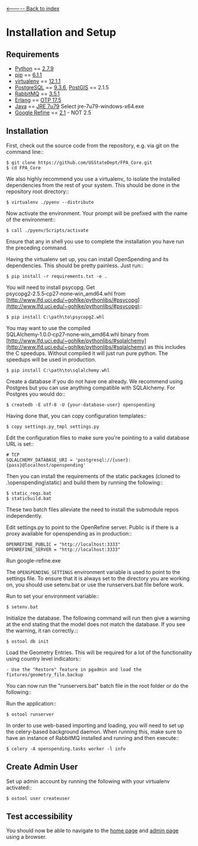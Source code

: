 [<----- Back to index](../readme.md)



Installation and Setup
======================


Requirements
------------

* [Python](http://www.python.org/) == [2.7.9](https://www.python.org/ftp/python/2.7.9/python-2.7.9.amd64.msi)
* [pip](https://pypi.python.org/pypi/pip) == [6.1.1](https://pypi.python.org/packages/py2.py3/p/pip/pip-6.1.1-py2.py3-none-any.whl)
* [virtualenv](https://pypi.python.org/pypi/virtualenv) == [12.1.1](https://pypi.python.org/pypi/virtualenv#downloads)  
* [PostgreSQL](http://www.postgres.org/) == [9.3.6](http://www.enterprisedb.com/postgresql-936-installers-win64?ls=Crossover&type=Crossover), [PostGIS](http://postgis.net/) == 2.1.5
* [RabbitMQ](http://www.rabbitmq.com/) == [3.5.1](http://www.rabbitmq.com/releases/rabbitmq-server/v3.5.1/rabbitmq-server-3.5.1.exe)
* [Erlang](http://www.erlang.org/) == [OTP 17.5](http://www.erlang.org/download/otp_win64_17.5.exe)
* [Java](http://www.oracle.com/technetwork/java/javase/overview/index.html) == [JRE 7u79](http://www.oracle.com/technetwork/java/javase/downloads/jre7-downloads-1880261.html) Select jre-7u79-windows-x64.exe
* [Google Refine](https://code.google.com/p/google-refine/) == [2.1](https://google-refine.googlecode.com/files/google-refine-2.1-r2136.zip) - NOT 2.5


Installation
------------

First, check out the source code from the repository, e.g. via git on 
the command line::

    $ git clone https://github.com/USStateDept/FPA_Core.git
    $ cd FPA_Core

We also highly recommend you use a virtualenv_ to isolate the installed 
dependencies from the rest of your system.  This should be done in the repository root directory::

    $ virtualenv ./pyenv --distribute

Now activate the environment. Your prompt will be prefixed with the name of
the environment::

    $ call ./pyenv/Scripts/activate

Ensure that any in shell you use to complete the installation you have run the 
preceding command.

Having the virtualenv set up, you can install OpenSpending and its dependencies.
This should be pretty painless. Just run::

    $ pip install -r requirements.txt -e .

You will need to install psycopg.  Get psycopg2‑2.5.5‑cp27‑none‑win_amd64.whl from 
[http://www.lfd.uci.edu/~gohlke/pythonlibs/#psycopg](http://www.lfd.uci.edu/~gohlke/pythonlibs/#psycopg)::

    $ pip install C:\path\to\psycopg2.whl

You may want to use the compiled SQLAlchemy‑1.0.0‑cp27‑none‑win_amd64.whl binary from [http://www.lfd.uci.edu/~gohlke/pythonlibs/#sqlalchemy](http://www.lfd.uci.edu/~gohlke/pythonlibs/#sqlalchemy)
as this includes the C speedups.  Without compiled it will just run pure python.  The speedups will be used in production.

    $ pip install C:\path\to\sqlalchemy.whl

Create a database if you do not have one already. We recommend using Postgres
but you can use anything compatible with SQLAlchemy. For Postgres you would do::

    $ createdb -E utf-8 -U {your-database-user} openspending

Having done that, you can copy configuration templates::

    $ copy settings.py_tmpl settings.py

Edit the configuration files to make sure you're pointing to a valid database 
URL is set::

    # TCP
    SQLALCHEMY_DATABASE_URI = 'postgresql://{user}:{pass}@localhost/openspending'

Then you can install the requirements of the static packages (cloned to .\openspending\static\) and build them by running the following::

    $ static_reqs.bat
    $ staticbuild.bat

These two batch files alleviate the need to install the submodule repos independently.

Edit settings.py to point to the OpenRefine server.  Public is if there is a proxy available for openspending as in production::

    OPENREFINE_PUBLIC = "http://localhost:3333"
    OPENREFINE_SERVER = "http://localhost:3333"

Run google-refine.exe

The ```OPENSPENDING_SETTINGS``` environment variable is used to point to the 
settings file.  To ensure that it is always set to the directory you are working
on, you should use setenv.bat or use the runservers.bat file before work.

Run to set your environment variable::

    $ setenv.bat

Initialize the database.  The following command will run then give a warning at the end stating that the model does not match the database.  If you see the warning, it ran correctly.::

    $ ostool db init

Load the Geometry Entries.  This will be required for a lot of the functionality
using country level indicators::

    - Use the "Restore" feature in pgadmin and load the fixtures/geometry_file.backup

You can now run the "runservers.bat" batch file in the root folder or do the following::

Run the application::

    $ ostool runserver

In order to use web-based importing and loading, you will need to set up
the celery-based background daemon. When running this, make sure to have an
instance of RabbitMQ installed and running and then execute::

    $ celery -A openspending.tasks worker -l info



Create Admin User
----------

Set up admin account by running the following with your virtualenv activated::

    $ ostool user createuser
    

Test accessibility
----------

You should now be able to navigate to the [home page](http://localhost:5000) and [admin page](http://localhost:5000/admin/) using a browser.
